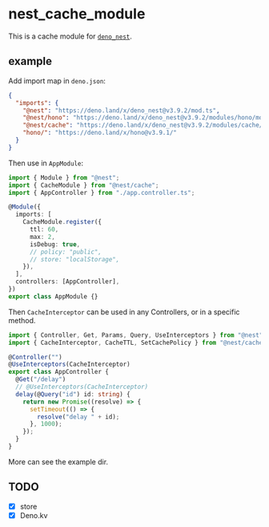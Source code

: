 # nest_cache_module

This is a cache module for [`deno_nest`](https://deno.land/x/deno_nest).

## example

Add import map in `deno.json`:

```json
{
  "imports": {
    "@nest": "https://deno.land/x/deno_nest@v3.9.2/mod.ts",
    "@nest/hono": "https://deno.land/x/deno_nest@v3.9.2/modules/hono/mod.ts",
    "@nest/cache": "https://deno.land/x/deno_nest@v3.9.2/modules/cache/mod.ts",
    "hono/": "https://deno.land/x/hono@v3.9.1/"
  }
}
```

Then use in `AppModule`:

```typescript
import { Module } from "@nest";
import { CacheModule } from "@nest/cache";
import { AppController } from "./app.controller.ts";

@Module({
  imports: [
    CacheModule.register({
      ttl: 60,
      max: 2,
      isDebug: true,
      // policy: "public",
      // store: "localStorage",
    }),
  ],
  controllers: [AppController],
})
export class AppModule {}
```

Then `CacheInterceptor` can be used in any Controllers, or in a specific method.

```ts
import { Controller, Get, Params, Query, UseInterceptors } from "@nest";
import { CacheInterceptor, CacheTTL, SetCachePolicy } from "@nest/cache";

@Controller("")
@UseInterceptors(CacheInterceptor)
export class AppController {
  @Get("/delay")
  // @UseInterceptors(CacheInterceptor)
  delay(@Query("id") id: string) {
    return new Promise((resolve) => {
      setTimeout(() => {
        resolve("delay " + id);
      }, 1000);
    });
  }
}
```

More can see the example dir.

## TODO

- [x] store
- [x] Deno.kv
